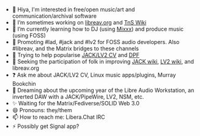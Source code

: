 - 👋 Hiya, I'm interested in free/open music/art and communication/archival software
- 🔭 I’m sometimes working on [libreav.org](https://libreav.org) and [TnS Wiki](https://wiki.thingsandstuff.org)
- 🌱 I’m currently learning how to DJ (using [Mixxx](https://mixxx.org)) and produce music (using FOSS)
- 💬 Promoting #lad, #jack and #lv2 for FOSS audio developers. Also #libreav, and the Matrix bridges to these channels
- 🤔 Trying to help popularise [JACK/LV2 CV](https://linuxmusicians.com/viewtopic.php?f=1&t=20701) and [DPF](https://github.com/DISTRHO/DPF)
- 👯 Seeking the participation of folk in improving [JACK wiki](https://github.com/jackaudio/jackaudio.github.com/wiki), [LV2 wiki](https://github.com/lv2/lv2/wiki), and libreav.org
- ❓ Ask me about JACK/LV2 CV, Linux music apps/plugins, Murray Bookchin
- 💭 Dreaming about the upcoming year of the Libre Audio Workstation, an inverted DAW with a JACK/PipeWire, LV2, NSM, etc.
- ✨ Waiting for the Matrix/Fediverse/SOLID Web 3.0
- 😄 Pronouns: they/them
- 📫 How to reach me: Libera.Chat IRC
- ⚡ Possibly get Signal app?
